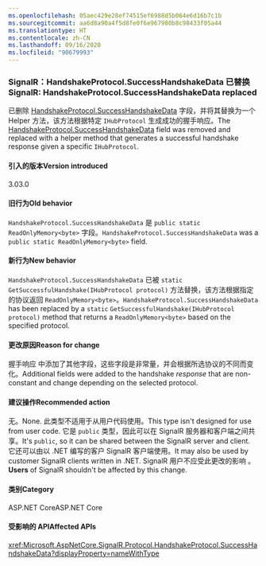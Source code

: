 ```yaml
---
ms.openlocfilehash: 05aec429e28ef74515ef6988d5b064e6d16b7c1b
ms.sourcegitcommit: aa6d8a90a4f5d8fe0f6e967980b8c98433f05a44
ms.translationtype: HT
ms.contentlocale: zh-CN
ms.lasthandoff: 09/16/2020
ms.locfileid: "90679993"
---
```

### <a name="signalr-handshakeprotocolsuccesshandshakedata-replaced"></a><span data-ttu-id="a1bfc-101">SignalR：HandshakeProtocol.SuccessHandshakeData 已替换</span><span class="sxs-lookup"><span data-stu-id="a1bfc-101">SignalR: HandshakeProtocol.SuccessHandshakeData replaced</span></span>

<span data-ttu-id="a1bfc-102">已删除 [HandshakeProtocol.SuccessHandshakeData](https://github.com/dotnet/aspnetcore/blob/c5b2bc0df2a0027832bf7d01dfb19ca39cd08ae6/src/SignalR/common/SignalR.Common/src/Protocol/HandshakeProtocol.cs#L27) 字段，并将其替换为一个 Helper 方法，该方法根据特定 `IHubProtocol` 生成成功的握手响应。</span><span class="sxs-lookup"><span data-stu-id="a1bfc-102">The [HandshakeProtocol.SuccessHandshakeData](https://github.com/dotnet/aspnetcore/blob/c5b2bc0df2a0027832bf7d01dfb19ca39cd08ae6/src/SignalR/common/SignalR.Common/src/Protocol/HandshakeProtocol.cs#L27) field was removed and replaced with a helper method that generates a successful handshake response given a specific `IHubProtocol`.</span></span>

#### <a name="version-introduced"></a><span data-ttu-id="a1bfc-103">引入的版本</span><span class="sxs-lookup"><span data-stu-id="a1bfc-103">Version introduced</span></span>

<span data-ttu-id="a1bfc-104">3.0</span><span class="sxs-lookup"><span data-stu-id="a1bfc-104">3.0</span></span>

#### <a name="old-behavior"></a><span data-ttu-id="a1bfc-105">旧行为</span><span class="sxs-lookup"><span data-stu-id="a1bfc-105">Old behavior</span></span>

<span data-ttu-id="a1bfc-106">`HandshakeProtocol.SuccessHandshakeData` 是 `public static ReadOnlyMemory<byte>` 字段。</span><span class="sxs-lookup"><span data-stu-id="a1bfc-106">`HandshakeProtocol.SuccessHandshakeData` was a `public static ReadOnlyMemory<byte>` field.</span></span>

#### <a name="new-behavior"></a><span data-ttu-id="a1bfc-107">新行为</span><span class="sxs-lookup"><span data-stu-id="a1bfc-107">New behavior</span></span>

<span data-ttu-id="a1bfc-108">`HandshakeProtocol.SuccessHandshakeData` 已被 `static` `GetSuccessfulHandshake(IHubProtocol protocol)` 方法替换，该方法根据指定的协议返回 `ReadOnlyMemory<byte>`。</span><span class="sxs-lookup"><span data-stu-id="a1bfc-108">`HandshakeProtocol.SuccessHandshakeData` has been replaced by a `static` `GetSuccessfulHandshake(IHubProtocol protocol)` method that returns a `ReadOnlyMemory<byte>` based on the specified protocol.</span></span>

#### <a name="reason-for-change"></a><span data-ttu-id="a1bfc-109">更改原因</span><span class="sxs-lookup"><span data-stu-id="a1bfc-109">Reason for change</span></span>

<span data-ttu-id="a1bfc-110">握手响应  中添加了其他字段，这些字段是非常量，并会根据所选协议的不同而变化。</span><span class="sxs-lookup"><span data-stu-id="a1bfc-110">Additional fields were added to the handshake _response_ that are non-constant and change depending on the selected protocol.</span></span>

#### <a name="recommended-action"></a><span data-ttu-id="a1bfc-111">建议操作</span><span class="sxs-lookup"><span data-stu-id="a1bfc-111">Recommended action</span></span>

<span data-ttu-id="a1bfc-112">无。</span><span class="sxs-lookup"><span data-stu-id="a1bfc-112">None.</span></span> <span data-ttu-id="a1bfc-113">此类型不适用于从用户代码使用。</span><span class="sxs-lookup"><span data-stu-id="a1bfc-113">This type isn't designed for use from user code.</span></span> <span data-ttu-id="a1bfc-114">它是 `public` 类型，因此可以在 SignalR 服务器和客户端之间共享。</span><span class="sxs-lookup"><span data-stu-id="a1bfc-114">It's `public`, so it can be shared between the SignalR server and client.</span></span> <span data-ttu-id="a1bfc-115">它还可以由以 .NET 编写的客户 SignalR 客户端使用。</span><span class="sxs-lookup"><span data-stu-id="a1bfc-115">It may also be used by customer SignalR clients written in .NET.</span></span> <span data-ttu-id="a1bfc-116">SignalR 用户不应受此更改的影响  。</span><span class="sxs-lookup"><span data-stu-id="a1bfc-116">**Users** of SignalR shouldn't be affected by this change.</span></span>

#### <a name="category"></a><span data-ttu-id="a1bfc-117">类别</span><span class="sxs-lookup"><span data-stu-id="a1bfc-117">Category</span></span>

<span data-ttu-id="a1bfc-118">ASP.NET Core</span><span class="sxs-lookup"><span data-stu-id="a1bfc-118">ASP.NET Core</span></span>

#### <a name="affected-apis"></a><span data-ttu-id="a1bfc-119">受影响的 API</span><span class="sxs-lookup"><span data-stu-id="a1bfc-119">Affected APIs</span></span>

<xref:Microsoft.AspNetCore.SignalR.Protocol.HandshakeProtocol.SuccessHandshakeData?displayProperty=nameWithType>

<!--

#### Affected APIs

`F:Microsoft.AspNetCore.SignalR.Protocol.HandshakeProtocol.SuccessHandshakeData`

-->
